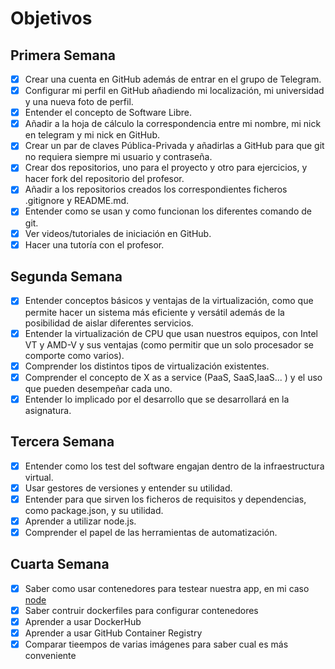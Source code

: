 # Objetivos

## Primera Semana

- [X] Crear una cuenta en GitHub además de entrar en el grupo de Telegram.
- [X] Configurar mi perfil en GitHub añadiendo mi localización, mi universidad y una nueva foto de perfil.
- [X] Entender el concepto de Software Libre.
- [X] Añadir a la hoja de cálculo la correspondencia entre mi nombre, mi nick en telegram y mi nick en GitHub.
- [X] Crear un par de claves Pública-Privada y añadirlas a GitHub para que git no requiera siempre mi usuario y contraseña.
- [X] Crear dos repositorios, uno para el proyecto y otro para ejercicios, y hacer fork del repositorio del profesor.
- [X] Añadir a los repositorios creados los correspondientes ficheros .gitignore y README.md.
- [X] Entender como se usan y como funcionan los diferentes comando de git.
- [X] Ver videos/tutoriales de iniciación en GitHub.
- [X] Hacer una tutoría con el profesor.

## Segunda Semana

- [X] Entender conceptos básicos y ventajas de la virtualización, como que permite hacer un sistema más eficiente y versátil además de la posibilidad de aislar diferentes servicios.
- [X] Entender la virtualización de CPU que usan nuestros equipos, con Intel VT y AMD-V y sus ventajas (como permitir que un solo procesador se comporte como varios).
- [X] Comprender los distintos tipos de virtualización existentes.
- [X] Comprender el concepto de X as a service (PaaS, SaaS,IaaS... ) y el uso que pueden desempeñar cada uno.
- [X] Entender lo implicado por el desarrollo que se desarrollará en la asignatura.

## Tercera Semana

- [X] Entender como los test del software engajan dentro de la infraestructura virtual.
- [X] Usar gestores de versiones y entender su utilidad.
- [X] Entender para que sirven los ficheros de requisitos y dependencias, como package.json, y su utilidad.
- [X] Aprender a utilizar node.js.
- [X] Comprender el papel de las herramientas de automatización.

## Cuarta Semana
- [X] Saber como usar contenedores para testear nuestra app, en mi caso [node](https://hub.docker.com/_/node)
- [X] Saber contruir dockerfiles para configurar contenedores
- [X] Aprender a usar DockerHub
- [X] Aprender a usar GitHub Container Registry
- [X] Comparar tieempos de varias imágenes para saber cual es más conveniente
